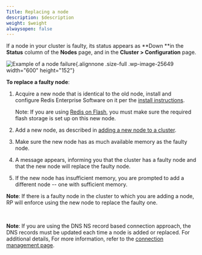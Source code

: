 ```yaml
---
Title: Replacing a node
description: $description
weight: $weight
alwaysopen: false
---
```

If a node in your cluster is faulty, its status appears as **Down **in
the **Status** column of the **Nodes** page, and in the **Cluster \>
Configuration** page.

![Example of a node
failure](/wp-content/uploads/2014/11/node-failure.png){.alignnone
.size-full .wp-image-25649 width="600" height="152"}

**To replace a faulty node**:

1.  Acquire a new node that is identical to the old node, install and
    configure Redis Enterprise Software on it per the [install
    instructions](/redis-enterprise-documentation/administering/installing-upgrading/downloading-installing/).

    Note: If you are using [Redis on
    Flash](/redis-enterprise-documentation/redis-e-flash/), you must
    make sure the required flash storage is set up on this new node.

2.  Add a new node, as described in [adding a new node to a
    cluster](/redis-enterprise-documentation/administering/cluster-operations/adding-node/).
3.  Make sure the new node has as much available memory as the faulty
    node.
4.  A message appears, informing you that the cluster has a faulty node
    and that the new node will replace the faulty node.
5.  If the new node has insufficient memory, you are prompted to add a
    different node -- one with sufficient memory.

**Note**: If there is a faulty node in the cluster to which you are
adding a node, RP will enforce using the new node to replace the faulty
one.

 

**Note**: If you are using the DNS NS record based connection approach,
the DNS records must be updated each time a node is added or replaced.
For additional details, For more information, refer to the [connection
management
page](/redis-enterprise-documentation/administering/installing-upgrading/configuring/cluster-name-dns-connection-management/).
